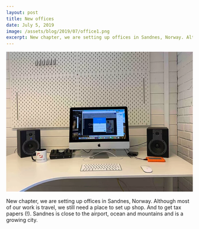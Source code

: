 ```yaml
---
layout: post
title: New offices
date: July 5, 2019
image: /assets/blog/2019/07/office1.png
excerpt: New chapter, we are setting up offices in Sandnes, Norway. Although most of our work is travel, we still need a place to set up shop. And to get tax papers (!). Sandnes is close to the airport, ocean and mountains and is a growing city.
---
```


<p class="text-center">
<img src="/assets/blog/2019/07/office1.png" class="img-fluid"/>
</p>
<p>
New chapter, we are setting up offices in Sandnes, Norway. Although most of our work is travel, we still need a place to set up shop. And to get tax papers (!). Sandnes is close to the airport, ocean and mountains and is a growing city.
</p>

